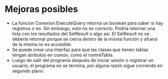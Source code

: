# Mejoras posibles
- La funcion Conexion.ExecuteQuery retorna un boolean para saber si hay registros o no.
Sin embargo, esto no es correcto. Podría retornar una lista con los resultados del 
SetResult o algo así. El SetResult no se debería retornar porque se cierra dentro de la
misma función y afuera de la misma no es accesible.
- Se puede crear una Interfaz para que las clases que tienen tablas tengan atributos en
común, como el nomreTabla.
- Luego de salir del programa después de iniciar sesión o registrar un usuario, el
programa no se termina, por alguna razón sigue corriendo en segundo plano.